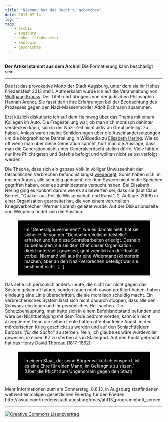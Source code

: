 ```yaml
---
title: "Niemand hat das Recht zu gehorchen"
date: 2013-07-14
log: ""
tags: 
    - archiv
    - augsburg
    - hohes-friedensfest
    - thologie
    - geschichte
---
```

<hr><b>Der Artikel stammt aus dem Archiv!</b> Die Formatierung kann beschädigt sein.<hr>

<p>Das ist das provokative Motto der Stadt Augsburg, unter dem sie ihr Hohes Friedensfest 2013 stellt. Aufmerksam wurde ich auf die Veranstaltung von <a href="http://www.wolfgangsnotizen.de/?p=1183">Wolfgang Krauss</a>. Der Titel rührt übrigens von der jüdischen Philosophin Hannah Arendt. Sie fasst darin ihre Erfahrungen bei der Beobachtung des Prozesses gegen den Nazi-Massenmörder Adolf Eichmann zusammen.</p>

<p>Erst küzlich diskutierte ich auf dem Heimweg über das Thema mit einem Kollegen im Auto. Die Fragestellung war, ob man sich moralsch dahinter verstecken kann, sich in der Nazi-Zeit nicht aktiv an Greul beteiligt zu haben. Anlass waren meine Schilderungen über die Auseinandersetzungen um die biographische Darstellung in Wikipedia zu <a href="http://de.wikipedia.org/wiki/Elisabeth_Hering">Elisabeth Hering</a>. Wie so oft wenn man über diese Generation spricht, hört man die Aussage, dass man die Generation nicht unter Generalverdacht stellen dürfe. Viele hätten nur ihre Pflicht getan und Befehle befolgt und wollten nicht selbst verfolgt werden.</p>
<!--break-->
<p>Die Theorie, dass sich ein ganzes Volk in völliger Unwissenheit der tatsächlichen Verbrechen befand ist längst <a href="http://de.wikipedia.org/w/index.php?title=Holocaustkenntnis_von_Zeitzeugen&oldid=119432492#Kenntnis_von_systematischer_Vergasung">wiederlegt</a>. Somit haben sich, in meinen Augen, alle schuldig gemacht, die dem System nicht in die Speichen gegriffen haben, oder es zuminidestens versucht haben. Bei Elisabeth Hering ging es konkret darum wie es zu bewerten sei, dass sie (laut Claus Bernet, "Quäker aus Politik, Wissenschaft und Kunst", 2. Auflage. 2008) in einer Organisation gearbeitet hat, die von einem verurteilten Kriegsverbrecher (Werner Lorenz) geleitet wurde. Auf der Diskusionsseite von Wikipedia findet sich die Position:

<blockquote style="margin: 20px 40px 20px 40px; padding: 20px; background-color: #000; color: white;">
Im "Generalgouvernement", wie es damals hieß, hat sie sicher Hilfe von der "Deutschen Volksmittelstelle" erhalten und für diese Schreibarbeiten erledigt. Deshalb zu behaupten, sie sei dem Chef dieser Organisation direkt unterstellt gewesen, geht ziemlich an der Realität vorbei. Niemand will aus ihr eine Widerstandskämpferin machen, aber an den Nazi-Verbrechen beteiligt war sie bestimmt nicht. [...]
</blockquote>

Das sehe ich persönlich anders. Leute, die nicht nur nicht gegen das System gekämpft haben, sondern auch noch davon profitiert haben, haben eindeutig eine Linie überschritten, die sie moralisch schuldig macht. Ein verbrecherisches System lässt sich nicht dadurch stoppen, dass alle den Schwanz einziehen und ihr persönliches Heil suchen. Die Schutzbehauptung, man hätte sich in einem Befehlsnotstand befunden und wäre bei Nichtbefolgung mit dem Tode bedroht worden, kann ich nicht akzeptieren! Denn die selben Leute hatten offenbar keine Angst, in den mörderischen Krieg geschickt zu werden und auf den Schlachtfeldern Europas <i>"für die Sache"</i> zu sterben. Nein, ich glaube es wäre würdevoller gewesen, in einem KZ zu sterben als in Stalingrad. Auf den Punkt gebracht hat das <a href="http://en.wikipedia.org/wiki/Henry_David_Thoreau">Henry David Thoreau (1817-1862)</a>:

<blockquote style="margin: 20px 40px 20px 40px; padding: 20px; background-color: #000; color: white;">
In einem Staat, der seine Bürger willkürlich einsperrt, ist es eine Ehre für einen Mann, im Gefängnis zu sitzen."</i> (Über die Pflicht zum Ungehorsam gegen den Staat)
</blockquote>


<p>Mehr Informationen zum am Donnerstag, 8.8.13, in Augsburg stattfindenen weltweit einmaligen gesetzlichen Feiertag für den Frieden:
http://issuu.com/friedensstadt.augsburg/docs/ahf13_programmheft_screen
</p>

<hr>
<a rel="license" href="http://creativecommons.org/licenses/by-sa/3.0/"><img alt="Creative Commons Lizenzvertrag" style="border-width:0" src="http://i.creativecommons.org/l/by-sa/3.0/88x31.png" /></a>
